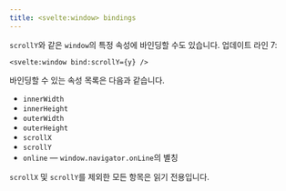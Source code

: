 ```yaml
---
title: <svelte:window> bindings
---
```


`scrollY`와 같은 `window`의 특정 속성에 바인딩할 수도 있습니다. 업데이트 라인 7:

```svelte
<svelte:window bind:scrollY={y} />
```

바인딩할 수 있는 속성 목록은 다음과 같습니다.

* `innerWidth`
* `innerHeight`
* `outerWidth`
* `outerHeight`
* `scrollX`
* `scrollY`
* `online` — `window.navigator.onLine`의 별칭

`scrollX` 및 `scrollY`를 제외한 모든 항목은 읽기 전용입니다.
